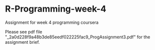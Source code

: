 # R-Programming-week-4
Assignment for week 4 programming coursera 

Please see pdf file  "_2a0d228f9a48b3de85eedf022225fac9_ProgAssignment3.pdf" for the assignment brief. 